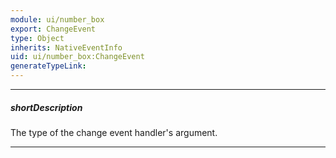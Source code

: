 ```yaml
---
module: ui/number_box
export: ChangeEvent
type: Object
inherits: NativeEventInfo
uid: ui/number_box:ChangeEvent
generateTypeLink: 
---
```

---
##### shortDescription
The type of the change event handler's argument.

---
<!-- Description goes here -->